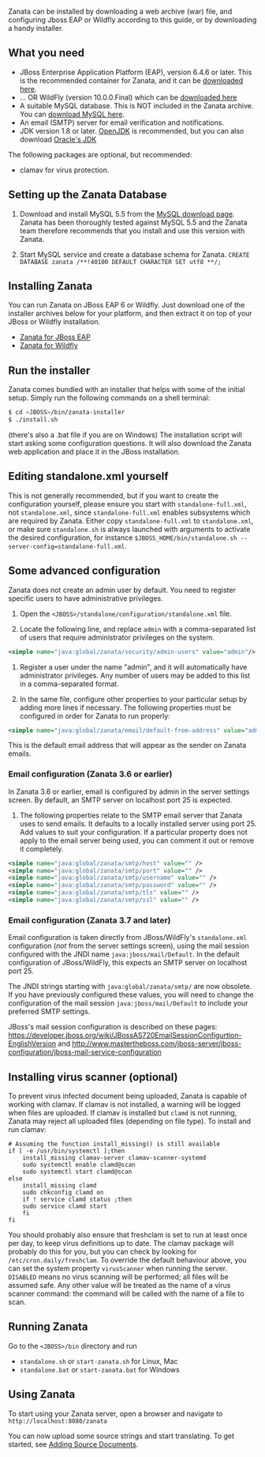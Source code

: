 Zanata can be installed by downloading a web archive (war) file, and configuring Jboss EAP or Wildfly according to this guide, or by downloading a handy installer.

## What you need

- JBoss Enterprise Application Platform (EAP), version 6.4.6 or later. This is the recommended container for Zanata, and it can be [downloaded here](http://www.jboss.org/jbossas/downloads/).
- ... OR WildFly (version 10.0.0.Final) which can be [downloaded here](http://wildfly.org/downloads/)
- A suitable MySQL database. This is NOT included in the Zanata archive. You can [download MySQL here](http://dev.mysql.com/downloads/mysql/).
- An email (SMTP) server for email verification and notifications.
- JDK version 1.8 or later. [OpenJDK](http://openjdk.java.net/install/) is recommended, but you can also download [Oracle's JDK](http://www.oracle.com/technetwork/java/javase/downloads/index.html)

The following packages are optional, but recommended:

- clamav for virus protection.

## Setting up the Zanata Database

 1. Download and install MySQL 5.5 from the [MySQL download page](http://dev.mysql.com/downloads/mysql/).
 Zanata has been thoroughly tested against MySQL 5.5 and the Zanata team therefore recommends that you install and use this version with Zanata.

 1. Start MySQL service and create a database schema for Zanata.
 `CREATE DATABASE zanata /**!40100 DEFAULT CHARACTER SET utf8 **/;`

## Installing Zanata

You can run Zanata on JBoss EAP 6 or Wildfly. Just download one of the installer archives below for your platform, and then extract it on top of your JBoss or Wildfly installation.

- [Zanata for JBoss EAP](http://sourceforge.net/projects/zanata/files/installer/zanata-3.6.0-eap-6.zip/download)
- [Zanata for Wildfly](http://sourceforge.net/projects/zanata/files/installer/zanata-3.6.0-wildfly-8.1.zip/download)

## Run the installer

Zanata comes bundled with an installer that helps with some of the initial setup. Simply run the following commands on a shell terminal:

```sh
$ cd <JBOSS>/bin/zanata-installer
$ ./install.sh
```

(there's also a .bat file if you are on Windows) The installation script will start asking some configuration questions. It will also download the Zanata web application and place it in the JBoss installation.

## Editing standalone.xml yourself

This is not generally recommended, but if you want to create the configuration yourself, please ensure you start with `standalone-full.xml`, not `standalone.xml`, since `standalone-full.xml` enables subsystems which are required by Zanata. Either copy `standalone-full.xml` to `standalone.xml`, or make sure `standalone.sh` is always launched with arguments to activate the desired configuration, for instance `$JBOSS_HOME/bin/standalone.sh --server-config=standalone-full.xml`.


## Some advanced configuration

Zanata does not create an admin user by default. You need to register specific users to have administrative privileges.

 1. Open the `<JBOSS>/standalone/configuration/standalone.xml` file.

 1. Locate the following line, and replace `admin` with a comma-separated list of users that require administrator privileges on the system.

```xml
<simple name="java:global/zanata/security/admin-users" value="admin"/>
```

 1. Register a user under the name "admin", and it will automatically have administrator privileges. Any number of users may be added to this list in a comma-separated format.

 1. In the same file, configure other properties to your particular setup by adding more lines if necessary. The following properties must be configured in order for Zanata to run properly:
```xml
<simple name="java:global/zanata/email/default-from-address" value="admin@example.com"/>
```

 This is the default email address that will appear as the sender on Zanata emails.

### Email configuration (Zanata 3.6 or earlier)

In Zanata 3.6 or earlier, email is configured by admin in the server settings screen.  By default, an SMTP server on localhost port 25 is expected.

 1. The following properties relate to the SMTP email server that Zanata uses to send emails. It defaults to a locally installed server using port 25. Add values to suit your configuration. If a particular property does not apply to the email server being used, you can comment it out or remove it completely.

```xml
<simple name="java:global/zanata/smtp/host" value="" />
<simple name="java:global/zanata/smtp/port" value="" />
<simple name="java:global/zanata/smtp/username" value="" />
<simple name="java:global/zanata/smtp/password" value="" />
<simple name="java:global/zanata/smtp/tls" value="" />
<simple name="java:global/zanata/smtp/ssl" value="" />
```

### Email configuration (Zanata 3.7 and later)

Email configuration is taken directly from JBoss/WildFly's `standalone.xml` configuration (*not* from the server settings screen), using the mail session configured with the JNDI name `java:jboss/mail/Default`.  In the default configuration of JBoss/WildFly, this expects an SMTP server on localhost port 25.

The JNDI strings starting with `java:global/zanata/smtp/` are now obsolete.  If you have previously configured these values, you will need to change the configuration of the mail session `java:jboss/mail/Default` to include your preferred SMTP settings.

JBoss's mail session configuration is described on these pages: https://developer.jboss.org/wiki/JBossAS720EmailSessionConfigurtion-EnglishVersion and http://www.mastertheboss.com/jboss-server/jboss-configuration/jboss-mail-service-configuration


## Installing virus scanner (optional)

To prevent virus infected document being uploaded, Zanata is capable of working with clamav.
If clamav is not installed, a warning will be logged when files are uploaded.
If clamav is installed but `clamd` is not running,
Zanata may reject all uploaded files (depending on file type).  To install and run clamav:
```
# Assuming the function install_missing() is still available
if [ -e /usr/bin/systemctl ];then
    install_missing clamav-server clamav-scanner-systemd
    sudo systemctl enable clamd@scan
    sudo systemctl start clamd@scan
else
    install_missing clamd
    sudo chkconfig clamd on
    if ! service clamd status ;then
	sudo service clamd start
    fi
fi
```

You should probably also ensure that freshclam is set to run at least once per day,
to keep virus definitions up to date.
The clamav package will probably do this for you, but you can check by looking for `/etc/cron.daily/freshclam`.
To override the default behaviour above, you can set the system property `virusScanner` when running the server.
`DISABLED` means no virus scanning will be performed; all files will be assumed safe.
Any other value will be treated as the name of a virus scanner command: the command will be called with the name of a file to scan.

## Running Zanata

Go to the `<JBOSS>/bin` directory and run

* `standalone.sh` or `start-zanata.sh` for Linux, Mac
* `standalone.bat` or `start-zanata.bat` for Windows

## Using Zanata

To start using your Zanata server, open a browser and navigate to `http://localhost:8080/zanata`

You can now upload some source strings and start translating. To get started, see [Adding Source Documents](/user-guide/documents/upload-documents).
